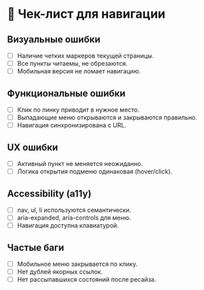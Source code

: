 # 🧭 Чек-лист для навигации

## Визуальные ошибки
- [ ] Наличие четких маркеров текущей страницы.
- [ ] Все пункты читаемы, не обрезаются.
- [ ] Мобильная версия не ломает навигацию.

## Функциональные ошибки
- [ ] Клик по линку приводит в нужное место.
- [ ] Выпадающие меню открываются и закрываются правильно.
- [ ] Навигация синхронизирована с URL.

## UX ошибки
- [ ] Активный пункт не меняется неожиданно.
- [ ] Логика открытия подменю одинаковая (hover/click).

## Accessibility (a11y)
- [ ] nav, ul, li используются семантически.
- [ ] aria-expanded, aria-controls для меню.
- [ ] Навигация доступна клавиатурой.

## Частые баги
- [ ] Мобильное меню закрывается по клику.
- [ ] Нет дублей якорных ссылок.
- [ ] Нет рассыпавшихся состояний после ресайза.
